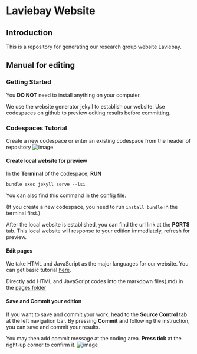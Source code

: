 # Laviebay Website
## Introduction
This is a repository for generating our research group website Laviebay. 
## Manual for editing
### Getting Started
You **DO NOT** need to install anything on your computer.

We use the website generator jekyll to establish our website. Use codespaces on github to preview editing results before committing.
### Codespaces Tutorial
Create a new codespace or enter an existing codespace from the header of repository
![image](https://github.com/user-attachments/assets/d348de63-7e49-4b6f-81ef-a5c65184f5eb)
#### Create local website for preview
In the **Terminal** of the codespace, **RUN**
```
bundle exec jekyll serve --lsi
```
You can also find this command in the [config file](./_config.yml).

(If you create a new codespace, you need to run `install bundle` in the terminal first.)

After the local website is established, you can find the url link at the **PORTS** tab. This local website will response to your edition immediately, refresh for preview.
#### Edit pages
We take HTML and JavaScript as the major languages for our website. You can get basic tutorial [here](https://www.w3schools.com/html/).

Directly add HTML and JavaScript codes into the markdown files(.md) in the [pages folder](./_pages/)

#### Save and Commit your edition
If you want to save and commit your work, head to the **Source Control** tab at the left navigation bar. By pressing **Commit** and following the instruction, you can save and commit your results. 

You may then add commit message at the coding area. **Press tick** at the right-up corner to confirm it. ![image](https://github.com/user-attachments/assets/9b7249cf-ec04-45f4-85c3-32a876f2fca0)



